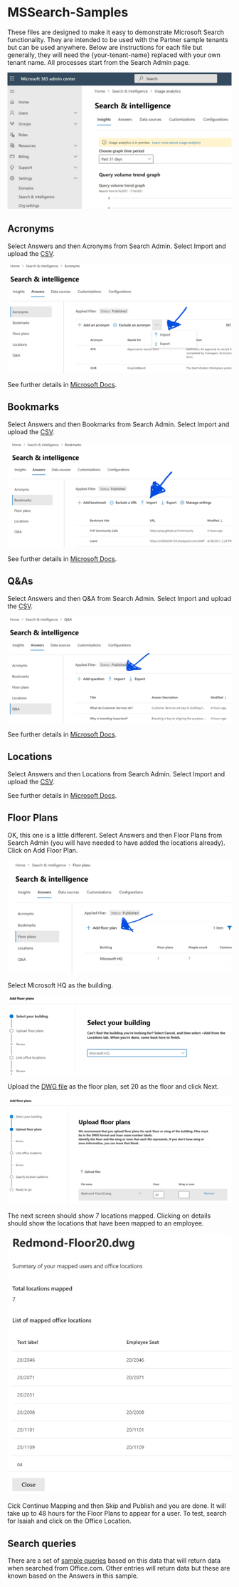 # MSSearch-Samples

These files are designed to make it easy to demonstrate Microsoft Search functionality. They are intended to be used with the Partner sample tenants but can be used anywhere. Below are instructions for each file but generally, they will need the {your-tenant-name} replaced with your own tenant name. All processes start from the Search Admin page.

![Search Admin Page](images/SearchAdmin.jpg)

## Acronyms

Select Answers and then Acronyms from Search Admin. Select Import and upload the [CSV](MSSearchSample-Acronyms.csv).

![Acronyms import](images/Acronyms.jpg)

See further details in [Microsoft Docs](https://docs.microsoft.com/en-us/microsoftsearch/manage-acronyms).

## Bookmarks

Select Answers and then Bookmarks from Search Admin. Select Import and upload the [CSV](MSSearchSample-Bookmarks.csv).

![Bookmarks import](images/Bookmarks.jpg)

See further details in [Microsoft Docs](https://docs.microsoft.com/en-us/microsoftsearch/manage-bookmarks).

## Q&As

Select Answers and then Q&A from Search Admin. Select Import and upload the [CSV](MSSearchSample-QandAs.csv).

![Q&A import](images/QandA.jpg)

See further details in [Microsoft Docs](https://docs.microsoft.com/en-us/microsoftsearch/manage-qas).

## Locations

Select Answers and then Locations from Search Admin. Select Import and upload the [CSV](MSSearchSample-Locations.csv).

See further details in [Microsoft Docs](https://docs.microsoft.com/en-us/microsoftsearch/manage-locations).

## Floor Plans

OK, this one is a little different. Select Answers and then Floor Plans from Search Admin (you will have needed to have added the locations already). Click on Add Floor Plan.

![Add floor plan](images/FloorPlan-Add.jpg)

Select Microsoft HQ as the building.

![Select Microsoft HQ](images/FloorPlan-SelectBuilding.jpg)

Upload the [DWG file](RedmondFloor20.dwg) as the floor plan, set 20 as the floor and click Next.

![Upload floor plan](images/FloorPlan-Upload.jpg)

The next screen should show 7 locations mapped. Clicking on details should show the locations that have been mapped to an employee.

![Floor plan details](images/FloorPlan-Details.jpg)

Cick Continue Mapping and then Skip and Publish and you are done. It will take up to 48 hours for the Floor Plans to appear for a user. To test, search for Isaiah and click on the Office Location.

## Search queries

There are a set of [sample queries](SampleQueries.csv) based on this data that will return data when searched from Office.com. Other entries will return data but these are known based on the Answers in this sample.
